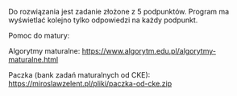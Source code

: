 Do rozwiązania jest zadanie złożone z 5 podpunktów. Program ma wyświetlać kolejno tylko odpowiedzi na każdy podpunkt.

Pomoc do matury:

Algorytmy maturalne:
https://www.algorytm.edu.pl/algorytmy-maturalne.html

Paczka (bank zadań maturalnych od CKE):
https://miroslawzelent.pl/pliki/paczka-od-cke.zip

